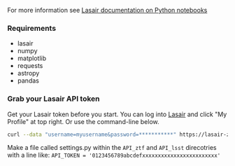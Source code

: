For more information see [Lasair documentation on Python notebooks](https://lasair.readthedocs.io/en/main/core_functions/python-notebooks.html)


### Requirements
* lasair
* numpy
* matplotlib
* requests
* astropy
* pandas


### Grab your Lasair API token
Get your Lasair token before you start. You can log into [Lasair](https://lasair.lsst.ac.uk) and click "My Profile"
at top right. Or use the command-line below.
```bash
curl --data "username=myusername&password=***********" https://lasair-ztf.lsst.ac.uk/api/auth-token/
```
Make a file called settings.py within the `API_ztf` and `API_lsst` direcotries with a line like: `API_TOKEN = '0123456789abcdefxxxxxxxxxxxxxxxxxxxxxxxx'`